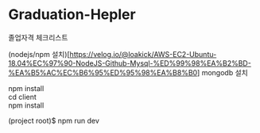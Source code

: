 # Graduation-Hepler
졸업자격 체크리스트

(nodejs/npm 설치)[https://velog.io/@loakick/AWS-EC2-Ubuntu-18.04%EC%97%90-NodeJS-Github-Mysql-%ED%99%98%EA%B2%BD-%EA%B5%AC%EC%B6%95%ED%95%98%EA%B8%B0]
mongodb 설치

npm install  
cd client  
npm install  


(project root)$ npm run dev
